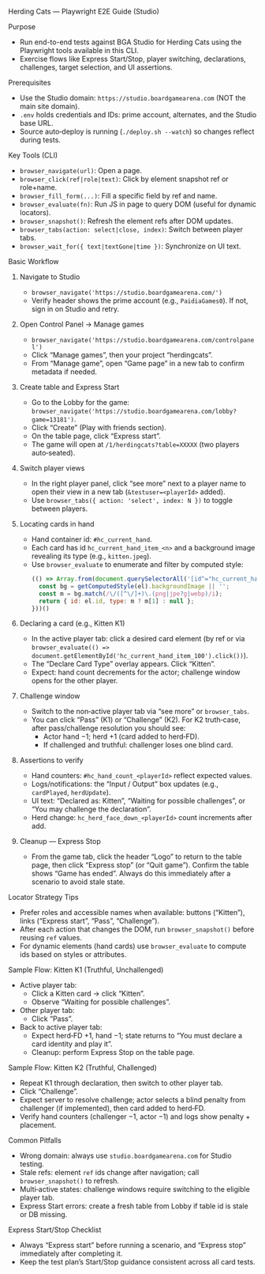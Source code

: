 Herding Cats — Playwright E2E Guide (Studio)

Purpose
- Run end-to-end tests against BGA Studio for Herding Cats using the Playwright tools available in this CLI.
- Exercise flows like Express Start/Stop, player switching, declarations, challenges, target selection, and UI assertions.

Prerequisites
- Use the Studio domain: `https://studio.boardgamearena.com` (NOT the main site domain).
- `.env` holds credentials and IDs: prime account, alternates, and the Studio base URL.
- Source auto‑deploy is running (`./deploy.sh --watch`) so changes reflect during tests.

Key Tools (CLI)
- `browser_navigate(url)`: Open a page.
- `browser_click(ref|role|text)`: Click by element snapshot ref or role+name.
- `browser_fill_form(...)`: Fill a specific field by ref and name.
- `browser_evaluate(fn)`: Run JS in page to query DOM (useful for dynamic locators).
- `browser_snapshot()`: Refresh the element refs after DOM updates.
- `browser_tabs(action: select|close, index)`: Switch between player tabs.
- `browser_wait_for({ text|textGone|time })`: Synchronize on UI text.

Basic Workflow
1) Navigate to Studio
   - `browser_navigate('https://studio.boardgamearena.com/')`
   - Verify header shows the prime account (e.g., `PaidiaGames0`). If not, sign in on Studio and retry.

2) Open Control Panel → Manage games
   - `browser_navigate('https://studio.boardgamearena.com/controlpanel')`
   - Click “Manage games”, then your project “herdingcats”.
   - From “Manage game”, open “Game page” in a new tab to confirm metadata if needed.

3) Create table and Express Start
   - Go to the Lobby for the game: `browser_navigate('https://studio.boardgamearena.com/lobby?game=13181')`.
   - Click “Create” (Play with friends section).
   - On the table page, click “Express start”.
   - The game will open at `/1/herdingcats?table=XXXXX` (two players auto‑seated).

4) Switch player views
   - In the right player panel, click “see more” next to a player name to open their view in a new tab (`&testuser=<playerId>` added).
   - Use `browser_tabs({ action: 'select', index: N })` to toggle between players.

5) Locating cards in hand
   - Hand container id: `#hc_current_hand`.
   - Each card has id `hc_current_hand_item_<n>` and a background image revealing its type (e.g., `kitten.jpeg`).
   - Use `browser_evaluate` to enumerate and filter by computed style:
     ```js
     (() => Array.from(document.querySelectorAll('[id^="hc_current_hand_item_"]')).map(el => {
       const bg = getComputedStyle(el).backgroundImage || '';
       const m = bg.match(/\/([^\/]+)\.(png|jpe?g|webp)/i);
       return { id: el.id, type: m ? m[1] : null };
     }))()
     ```

6) Declaring a card (e.g., Kitten K1)
   - In the active player tab: click a desired card element (by ref or via `browser_evaluate(() => document.getElementById('hc_current_hand_item_100').click())`).
   - The “Declare Card Type” overlay appears. Click “Kitten”.
   - Expect: hand count decrements for the actor; challenge window opens for the other player.

7) Challenge window
   - Switch to the non‑active player tab via “see more” or `browser_tabs`.
   - You can click “Pass” (K1) or “Challenge” (K2). For K2 truth‑case, after pass/challenge resolution you should see:
     - Actor hand −1; herd +1 (card added to herd‑FD).
     - If challenged and truthful: challenger loses one blind card.

8) Assertions to verify
   - Hand counters: `#hc_hand_count_<playerId>` reflect expected values.
   - Logs/notifications: the “Input / Output” box updates (e.g., `cardPlayed`, `herdUpdate`).
   - UI text: “Declared as: Kitten”, “Waiting for possible challenges”, or “You may challenge the declaration”.
   - Herd change: `hc_herd_face_down_<playerId>` count increments after add.

9) Cleanup — Express Stop
   - From the game tab, click the header “Logo” to return to the table page, then click “Express stop” (or “Quit game”). Confirm the table shows “Game has ended”. Always do this immediately after a scenario to avoid stale state.

Locator Strategy Tips
- Prefer roles and accessible names when available: buttons (“Kitten”), links (“Express start”, “Pass”, “Challenge”).
- After each action that changes the DOM, run `browser_snapshot()` before reusing `ref` values.
- For dynamic elements (hand cards) use `browser_evaluate` to compute ids based on styles or attributes.

Sample Flow: Kitten K1 (Truthful, Unchallenged)
- Active player tab:
  - Click a Kitten card → click “Kitten”.
  - Observe “Waiting for possible challenges”.
- Other player tab:
  - Click “Pass”.
- Back to active player tab:
  - Expect herd‑FD +1, hand −1; state returns to “You must declare a card identity and play it”.
  - Cleanup: perform Express Stop on the table page.

Sample Flow: Kitten K2 (Truthful, Challenged)
- Repeat K1 through declaration, then switch to other player tab.
- Click “Challenge”.
- Expect server to resolve challenge; actor selects a blind penalty from challenger (if implemented), then card added to herd‑FD.
- Verify hand counters (challenger −1, actor −1) and logs show penalty + placement.

Common Pitfalls
- Wrong domain: always use `studio.boardgamearena.com` for Studio testing.
- Stale refs: element `ref` ids change after navigation; call `browser_snapshot()` to refresh.
- Multi‑active states: challenge windows require switching to the eligible player tab.
- Express Start errors: create a fresh table from Lobby if table id is stale or DB missing.

Express Start/Stop Checklist
- Always “Express start” before running a scenario, and “Express stop” immediately after completing it.
- Keep the test plan’s Start/Stop guidance consistent across all card tests.
